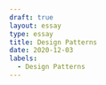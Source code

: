 ```yaml
---
draft: true
layout: essay
type: essay
title: Design Patterns
date: 2020-12-03
labels:
  - Design Patterns
---
```

